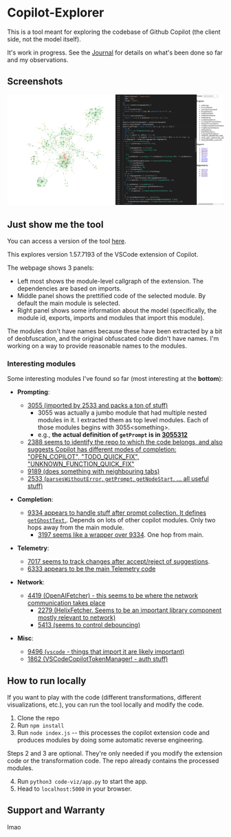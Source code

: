 # Copilot-Explorer

This is a tool meant for exploring the codebase of Github Copilot (the client side, not the model itself).

It's work in progress. See the [Journal](./Journal.md) for details on what's been done so far and my observations.

## Screenshots

![Screenshot 1](./images/screenshot-v0.png)

## Just show me the tool

You can access a version of the tool [here](codeviz/templates/code-viz.html).

This explores version 1.57.7193 of the VSCode extension of Copilot.

The webpage shows 3 panels:
- Left most shows the module-level callgraph of the extension. The dependencies are based on imports.
- Middle panel shows the prettified code of the selected module. By default the main module is selected.
- Right panel shows some information about the model (specifically, the module id, exports, imports and modules that import this module).

The modules don't have names because these have been extracted by a bit of deobfuscation, and the original obfuscated code didn't have names. I'm working on a way to provide reasonable names to the modules.

### Interesting modules

Some interesting modules I've found so far (most interesting at the **bottom**):
- **Prompting**:
  - [3055 (imported by 2533 and packs a ton of stuff)](codeviz/templates/code-viz.html#m3055)
    - 3055 was actually a jumbo module that had multiple nested modules in it. I extracted them as top level modules. Each of those modules begins with 3055\<something\>.
    - e.g., **the actual definition of `getPrompt` is in [3055312](codeviz/templates/code-viz.html#m3055312)**
  - [2388 seems to identify the repo to which the code belongs, and also suggests Copilot has different modes of completion: "OPEN_COPILOT", "TODO_QUICK_FIX", "UNKNOWN_FUNCTION_QUICK_FIX"](codeviz/templates/code-viz.html#m2388)
  - [9189 (does something with neighbouring tabs)](codeviz/templates/code-viz.html#m9189)  
  - [2533 (`parsesWithoutError`, `getPrompt`, `getNodeStart`, ... all useful stuff)](codeviz/templates/code-viz.html#m2533)

- **Completion**:
  - [9334 appears to handle stuff after prompt collection. It defines `getGhostText`.](codeviz/templates/code-viz.html#m9334). Depends on lots of other copilot modules. Only two hops away from the main module.
    - [3197 seems like a wrapper over 9334](codeviz/templates/code-viz.html#m3197). One hop from main.

- **Telemetry**:
  - [7017 seems to track changes after accept/reject of suggestions](codeviz/templates/code-viz.html#m7017).
  - [6333 appears to be the main Telemetry code](codeviz/templates/code-viz.html#m6333)

- **Network**:
  - [4419 (OpenAIFetcher) - this seems to be where the network communication takes place](codeviz/templates/code-viz.html#m4419)
      - [2279 (HelixFetcher. Seems to be an important library component mostly relevant to network)](codeviz/templates/code-viz.html#m2279)
      - [5413 (seems to control debouncing)](codeviz/templates/code-viz.html#m5413)

- **Misc**:
  - [9496 (`vscode` - things that import it are likely important)](codeviz/templates/code-viz.html#m9496)
  - [1862 (VSCodeCopilotTokenManager! - auth stuff)](codeviz/templates/code-viz.html#m1862)

## How to run locally

If you want to play with the code (different transformations, different visualizations, etc.), you can run the tool locally and modify the code.

1. Clone the repo
2. Run `npm install`
3. Run `node index.js` -- this processes the copilot extension code and produces modules by doing some automatic reverse engineering.

Steps 2 and 3 are optional. They're only needed if you modify the extension code or the transformation code. The repo already contains the processed modules.

4. Run `python3 code-viz/app.py` to start the app.
5. Head to `localhost:5000` in your browser.

## Support and Warranty

lmao